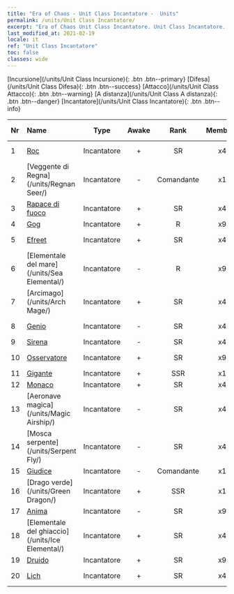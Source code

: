 ```yaml
---
title: "Era of Chaos - Unit Class Incantatore -  Units"
permalink: /units/Unit Class Incantatore/
excerpt: "Era of Chaos Unit Class Incantatore. Unit Class Incantatore. List of Unit Class in Era of Chaos"
last_modified_at: 2021-02-19
locale: it
ref: "Unit Class Incantatore"
toc: false
classes: wide
---
```

 [Incursione](/units/Unit Class Incursione){: .btn .btn--primary} [Difesa](/units/Unit Class Difesa){: .btn .btn--success} [Attacco](/units/Unit Class Attacco){: .btn .btn--warning} [A distanza](/units/Unit Class A distanza){: .btn .btn--danger} [Incantatore](/units/Unit Class Incantatore){: .btn .btn--info} 

  | Nr |         Name        |   Type   | Awake |    Rank   |   Members     |  Stars  |  Attack  |     HP    | Awaken Name  |
  |:---|:--------------------|:--------:|:-----:|:---------:|:-------------:|:-------:|:--------:|:---------:|:-------------|
  | 1 | [Roc](/units/Roc/) | Incantatore | + | SR | x4 | <i class="fas fa-star"/><i class="fas fa-star"/> | 792.0 | 4978 |  Uccello del Tuono  |
  | 2 | [Veggente di Regna](/units/Regnan Seer/) | Incantatore | - | Comandante | x1 | <i class="fas fa-star"/><i class="fas fa-star"/><i class="fas fa-star"/> | 1006.9 | 5091 |  Elementale delle maree  |
  | 3 | [Rapace di fuoco](/units/Firebird/) | Incantatore | + | SR | x4 | <i class="fas fa-star"/><i class="fas fa-star"/><i class="fas fa-star"/> | 848.5 | 4525 |  Fenice  |
  | 4 | [Gog](/units/Gog/) | Incantatore | + | R | x9 | <i class="fas fa-star"/> | 102.6 | 629 |  Magog  |
  | 5 | [Efreet](/units/Efreeti/) | Incantatore | + | SR | x4 | <i class="fas fa-star"/><i class="fas fa-star"/> | 225.4 | 1446 |  Efreet Sultano  |
  | 6 | [Elementale del mare](/units/Sea Elemental/) | Incantatore | - | R | x9 | <i class="fas fa-star"/> | 201.8 | 1446 |  Elementale delle maree  |
  | 7 | [Arcimago](/units/Arch Mage/) | Incantatore | + | SR | x4 | <i class="fas fa-star"/><i class="fas fa-star"/> | 54.6 | 1324 |  Arcimago  |
  | 8 | [Genio](/units/Genie/) | Incantatore | - | SR | x4 | <i class="fas fa-star"/><i class="fas fa-star"/><i class="fas fa-star"/> | 102.6 | 662 |  Genio superiore  |
  | 9 | [Sirena](/units/Mermaid/) | Incantatore | - | SR | x4 | <i class="fas fa-star"/><i class="fas fa-star"/><i class="fas fa-star"/> | 185.0 | 1648 |   -   |
  | 10 | [Osservatore](/units/Beholder/) | Incantatore | + | SR | x9 | <i class="fas fa-star"/><i class="fas fa-star"/><i class="fas fa-star"/> | 115.8 | 744 |  Occhio del Diavolo  |
  | 11 | [Gigante](/units/Giant/) | Incantatore | + | SSR | x1 | <i class="fas fa-star"/><i class="fas fa-star"/><i class="fas fa-star"/> | 792.0 | 5431 |  Titano  |
  | 12 | [Monaco](/units/Monk/) | Incantatore | + | SR | x4 | <i class="fas fa-star"/> | 102.6 | 662 |  Fanatico  |
  | 13 | [Aeronave magica](/units/Magic Airship/) | Incantatore | - | SR | x4 | <i class="fas fa-star"/><i class="fas fa-star"/><i class="fas fa-star"/> | 208.5 | 1715 |   -   |
  | 14 | [Mosca serpente](/units/Serpent Fly/) | Incantatore | - | SR | x4 | <i class="fas fa-star"/><i class="fas fa-star"/> | 178.3 | 1615 |    |
  | 15 | [Giudice](/units/Judicator/) | Incantatore | - | Comandante | x1 | <i class="fas fa-star"/><i class="fas fa-star"/><i class="fas fa-star"/> | 565.7 | 6109 |   -   |
  | 16 | [Drago verde](/units/Green Dragon/) | Incantatore | + | SSR | x1 | <i class="fas fa-star"/><i class="fas fa-star"/><i class="fas fa-star"/> | 1018.2 | 4525 |  Drago d'Oro  |
  | 17 | [Anima](/units/Wight/) | Incantatore | - | SR | x9 | <i class="fas fa-star"/><i class="fas fa-star"/> | 107.5 | 662 |  Spettro  |
  | 18 | [Elementale del ghiaccio](/units/Ice Elemental/) | Incantatore | + | SR | x4 | <i class="fas fa-star"/><i class="fas fa-star"/> | 111.0 | 744 |  Spirito della neve silente  |
  | 19 | [Druido](/units/Druid/) | Incantatore | + | SR | x9 | <i class="fas fa-star"/><i class="fas fa-star"/><i class="fas fa-star"/> | 102.6 | 844 |  Arcidruido  |
  | 20 | [Lich](/units/Lich/) | Incantatore | + | SR | x4 | <i class="fas fa-star"/><i class="fas fa-star"/><i class="fas fa-star"/> | 228.7 | 1581 |  Lich potenziato  |
